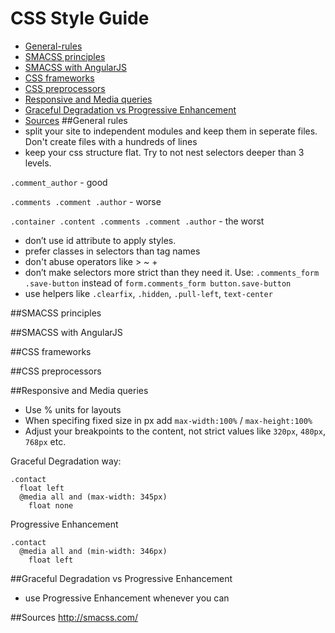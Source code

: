 # CSS Style Guide

- [General-rules](#general-rules)
- [SMACSS principles](#smacss-principles)
- [SMACSS with AngularJS](#smacss-with-angularjs)
- [CSS frameworks](#css-frameworks)
- [CSS preprocessors](#css-preprocessors)
- [Responsive and Media queries](#responsive-and-media-queries)
- [Graceful Degradation vs Progressive Enhancement](#graceful-degradation-vs-progressive-enhancement)
- [Sources](#sources)
##General rules
- split your site to independent modules and keep them in seperate files. 
  Don't create files with a hundreds of lines
- keep your css structure flat. Try to not nest selectors deeper than 3 levels.

`.comment_author` - good

`.comments .comment .author` - worse

`.container .content .comments .comment .author` - the worst

- don’t use id attribute to apply styles.
- prefer classes in selectors than tag names
- don't abuse operators like > ~ +
- don’t make selectors more strict than they need it. Use: `.comments_form .save-button` instead of `form.comments_form button.save-button`
- use helpers like `.clearfix`, `.hidden`, `.pull-left`, `text-center`

##SMACSS principles

##SMACSS with AngularJS

##CSS frameworks

##CSS preprocessors

##Responsive and Media queries

- Use % units for layouts
- When specifing fixed size in px add `max-width:100%` / `max-height:100%`
- Adjust your breakpoints to the content, not strict values like `320px`, `480px`, `768px` etc.

Graceful Degradation way:
```stylus
.contact
  float left
  @media all and (max-width: 345px)
    float none
```
Progressive Enhancement
```stylus
.contact
  @media all and (min-width: 346px)
    float left
```
##Graceful Degradation vs Progressive Enhancement
- use Progressive Enhancement whenever you can

##Sources
http://smacss.com/
